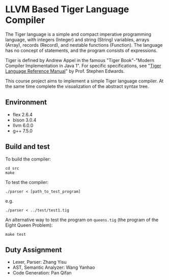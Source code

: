 # LLVM Based Tiger Language Compiler
The Tiger language is a simple and compact imperative programming language, with integers (Integer) and string (String) variables, arrays (Array), records (Record), and nestable functions (Function). The language has no concept of statements, and the program consists of expressions.

Tiger is defined by Andrew Appel in the famous "Tiger Book"-"Modern Compiler Implementation in Java 1". For specific specifications, see "[Tiger Language Reference Manual](http://www.cs.columbia.edu/~sedwards/classes/2002/w4115/tiger.pdf)" by Prof. Stephen Edwards.

This course project aims to implement a simple Tiger language compiler. At the same time complete the visualization of the abstract syntax tree.

## Environment
- flex 2.6.4
- bison 3.0.4
- llvm 6.0.0
- g++ 7.5.0

## Build and test
To build the compiler:
```
cd src
make
```
To test the compiler:
```
./parser < [path_to_test_program]
```
e.g.
```
./parser < ../test/test1.tig
```

An alternative way to test the program on `queens.tig` (the program of the Eight Queen Problem):
```
make test
```


## Duty Assignment
- Lexer, Parser: Zhang Yisu
- AST, Semantic Analyzer: Wang Yanhao
- Code Generation: Pan Qifan